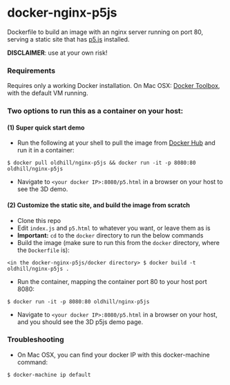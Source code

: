 # docker-nginx-p5js

Dockerfile to build an image with an nginx server running on port 80, serving a static site that has [p5.js](https://p5js.org/) installed.

**DISCLAIMER**: use at your own risk!

### Requirements

Requires only a working Docker installation. On Mac OSX: [Docker Toolbox](https://www.docker.com/products/docker-toolbox), with the default VM running.

### Two options to run this as a container on your host:

#### (1) Super quick start demo
- Run the following at your shell to pull the image from [Docker Hub](https://hub.docker.com/r/oldhill/nginx-p5js/) and run it in a container:
```
$ docker pull oldhill/nginx-p5js && docker run -it -p 8080:80 oldhill/nginx-p5js
```
- Navigate to `<your docker IP>:8080/p5.html` in a browser on your host to see the 3D demo.

#### (2) Customize the static site, and build the image from scratch

- Clone this repo
- Edit `index.js` and `p5.html` to whatever you want, or leave them as is
- **Important:** `cd` to the `docker` directory to run the below commands
- Build the image (make sure to run this from the `docker` directory, where the `Dockerfile` is):
```
<in the docker-nginx-p5js/docker directory> $ docker build -t oldhill/nginx-p5js .
```
- Run the container, mapping the container port 80 to your host port 8080:
```
$ docker run -it -p 8080:80 oldhill/nginx-p5js
```
- Navigate to `<your docker IP>:8080/p5.html` in a browser on your host, and you should see the 3D p5js demo page.

### Troubleshooting

- On Mac OSX, you can find your docker IP with this docker-machine command:
```
$ docker-machine ip default
```
